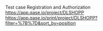 Test case Registration and Authorization
https://app.qase.io/project/DLSHOPP
https://app.qase.io/print/project/DLSHOPP?filter=%7B%7D&sort_by=position
